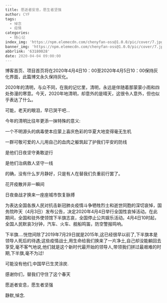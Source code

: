```yaml
---
title: 愿逝者安息，愿生者坚强
author: CYF
tags:
  - 悼念
  - 疫情
categories:
  - 随心记
index_img: 'https://npm.elemecdn.com/chenyfan-oss@1.0.0/pic/cover/7.jpg'
banner_img: 'https://npm.elemecdn.com/chenyfan-oss@1.0.0/pic/cover/7.jpg'
abbrlink: '63180028'
date: 2020-04-04 09:00:00
---
```




<p class="note note-primary">博客首页、项目首页将在2020年4月4日10：00至2020年4月5日10：00保持灰化界面，此篇博文永久保持灰化。</p>

2020年的清明，与众不同，在我的记忆里，清明，永远是伴随着那蒙蒙小雨和四处弥漫的寒意。今天，2020年地清明，却意外的是晴天，这很令人意外，但也似乎表达了什么。

可能，老天的眼泪，早已哭干吧...

今年的清明比往年更添一抹特殊的意义:

一个不明源头的病毒使本应蒙上喜庆色彩的华夏大地变得毫无生机

一群可敬可爱的人儿用自己的血肉之躯筑起了护我们平安的防线

是他们日夜坚守勇敢逆行

是他们治病救人坚守一线

的确，没有什么岁月静好，只是有人在替我们负重前行罢了。

花开疫散并非一瞬间

日夜奋战才换来一座座城市恢复脉搏

为表达全国各族人民对抗击新冠肺炎疫情斗争牺牲烈士和逝世同胞的深切哀悼，国务院昨天（4月3日）发布公告，决定2020年4月4日举行全国性哀悼活动。在此期间，全国和驻外使领馆下半旗志哀，全国停止公共娱乐活动。4月4日10时起，全国人民默哀3分钟，汽车、火车、舰船鸣笛，防空警报鸣响。

下半旗....恍惚间除了2019年7月29日就是2015年,这已经很早以前了,下半旗本是领导人死后的待遇;这些疫情战士,用生命给我们换来了一片净土,自己却没能躺回去享受,毫不客气地说,他们就是这个新时代最开始的领导人,带领我们拼过最艰难的时期,下半旗,毫不为过!

可能没有他们,中国早已生灵涂炭.


感谢你们，替我们守住了这个春天

愿逝者安息，愿生者坚强

静默,悼念.

<style>html{
filter: grayscale(100%);
-webkit-filter: grayscale(100%);
-moz-filter: grayscale(100%);
-ms-filter: grayscale(100%);
-o-filter: grayscale(100%);
filter:progid:DXImageTransform.Microsoft.BasicImage(grayscale=1);
}</style>

